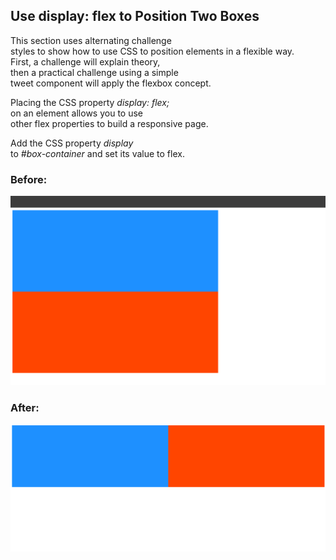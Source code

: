 ﻿## Use display: flex to Position Two Boxes

This section uses alternating challenge  
styles to show how to use CSS to position elements in a flexible way.  
First, a challenge will explain theory,  
then a practical challenge using a simple  
tweet component will apply the flexbox concept.

Placing the CSS property _display: flex;_  
on an element allows you to use  
other flex properties to build a responsive page.

Add the CSS property _display_  
to _#box-container_ and set its value to flex.

### Before:
![Use display: flex to Position Two Boxes (before)](https://github.com/AndriiKot/CSS__Flexbox__FreeCodeCamp/blob/main/__01__Flex_to_Position_Two_Boxes/__description__/__image__before__.png)

### After:
![Use display: flex to Position Two Boxes (after)](https://github.com/AndriiKot/CSS__Flexbox__FreeCodeCamp/blob/main/__01__Flex_to_Position_Two_Boxes/image__after.png)